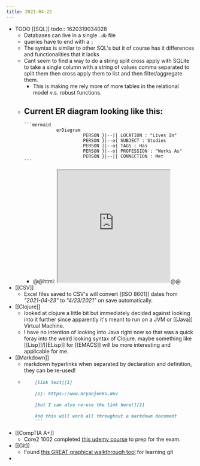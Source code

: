 ```yaml
---
title: 2021-04-23
---
```


- TODO [[SQL]] 
  todo:: 1620319034028
	- Databases can live in a single `.db` file
	- queries have to end with a `;`
	- The syntax is similar to other SQL's but it of course has it differences and functionalities that it lacks
	- Cant seem to find a way to do a string split cross apply with SQLite to take a single column with a string of values comma separated to split them then cross apply them to list and then filter/aggregate them.
		- This is making me rely more of more tables in the relational model v.s. robust functions.
	- Current ER diagram looking like this:
		-
		  ```mermaid
		  			  erDiagram
		  			            PERSON }|--|| LOCATION : "Lives In"
		  			            PERSON }|--o{ SUBJECT : Studies
		  			            PERSON ||--o{ TAGS : Has
		  			            PERSON }|--o| PROFESSION : "Works As"
		  			            PERSON }|--|| CONNECTION : Met
		  ```
		- @@html: <iframe  src="https://mermaid.ink/img/eyJjb2RlIjoiZXJEaWFncmFtXG4gICAgICAgICAgUEVSU09OIH18LS18fCBMT0NBVElPTiA6IFwiTGl2ZXMgSW5cIlxuICAgICAgICAgIFBFUlNPTiB9fC0tb3sgU1VCSkVDVCA6IFN0dWRpZXNcbiAgICAgICAgICBQRVJTT04gfHwtLW97IFRBR1MgOiBIYXNcbiAgICAgICAgICBQRVJTT04gfXwtLW98IFBST0ZFU1NJT04gOiBcIldvcmtzIEFzXCJcbiAgICAgICAgICBQRVJTT04gfXwtLXx8IENPTk5FQ1RJT04gOiBNZXQiLCJtZXJtYWlkIjp7fSwidXBkYXRlRWRpdG9yIjpmYWxzZX0" height=300></iframe>@@
- [[CSV]]
	- Excel files saved to CSV's will convert [[ISO 8601]] dates from _"2021-04-23"_ to _"4/23/2021"_ on save automatically.
- [[Clojure]]
	- looked at clojure a little bit but immediately decided against looking into it further since apparently it's meant to run on a JVM or [[Java]] Virtual Machine.
	- I have no intention of looking into Java right now so that was a quick foray into the weird looking syntax of Clojure. maybe something like [[Lisp]]/[[ELisp]] for [[EMACS]] will be more interesting and applicable for me.
- [[Markdown]]
	- markdown hyperlinks when separated by declaration and definition, they can be re-used!
	-
	  ```markdown
	  	  [link text][1]
	  	  
	  	  [1]: https://www.bryanjenks.dev
	  	  
	  	  [but I can also re-use the link here!][1]
	  	  
	  	  And this will work all throughout a markdown document
	  	  ```
- [[CompTIA A+]]
	- Core2 1002 completed [this udemy course](https://www.udemy.com/course/comptia-220-1002-exam/) to prep for the exam.
- [[Git]]
	- Found [this GREAT graphical walkthrough tool](https://learngitbranching.js.org/) for learning git
-